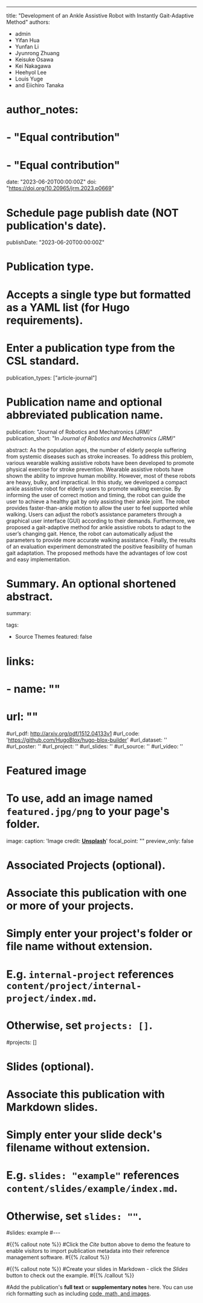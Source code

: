 ---
title: "Development of an Ankle Assistive Robot with Instantly Gait-Adaptive Method"
authors:
- admin
- Yifan Hua
- Yunfan Li
- Jyunrong Zhuang
- Keisuke Osawa
- Kei Nakagawa
- Heehyol Lee
- Louis Yuge
- and Eiichiro Tanaka
# author_notes:
# - "Equal contribution"
# - "Equal contribution"
date: "2023-06-20T00:00:00Z"
doi: "https://doi.org/10.20965/jrm.2023.p0669"

# Schedule page publish date (NOT publication's date).
publishDate: "2023-06-20T00:00:00Z"

# Publication type.
# Accepts a single type but formatted as a YAML list (for Hugo requirements).
# Enter a publication type from the CSL standard.
publication_types: ["article-journal"]

# Publication name and optional abbreviated publication name.
publication: "Journal of Robotics and Mechatronics (JRM)"
publication_short: "In *Journal of Robotics and Mechatronics (JRM)*"

abstract: As the population ages, the number of elderly people suffering from systemic diseases such as stroke increases. To address this problem, various wearable walking assistive robots have been developed to promote physical exercise for stroke prevention. Wearable assistive robots have shown the ability to improve human mobility. However, most of these robots are heavy, bulky, and impractical. In this study, we developed a compact ankle assistive robot for elderly users to promote walking exercise. By informing the user of correct motion and timing, the robot can guide the user to achieve a healthy gait by only assisting their ankle joint. The robot provides faster-than-ankle motion to allow the user to feel supported while walking. Users can adjust the robot’s assistance parameters through a graphical user interface (GUI) according to their demands. Furthermore, we proposed a gait-adaptive method for ankle assistive robots to adapt to the user’s changing gait. Hence, the robot can automatically adjust the parameters to provide more accurate walking assistance. Finally, the results of an evaluation experiment demonstrated the positive feasibility of human gait adaptation. The proposed methods have the advantages of low cost and easy implementation.

# Summary. An optional shortened abstract.
summary: 

tags:
- Source Themes
featured: false

# links:
# - name: ""
#   url: ""
#url_pdf: http://arxiv.org/pdf/1512.04133v1
#url_code: 'https://github.com/HugoBlox/hugo-blox-builder'
#url_dataset: ''
#url_poster: ''
#url_project: ''
#url_slides: ''
#url_source: ''
#url_video: ''

# Featured image
# To use, add an image named `featured.jpg/png` to your page's folder. 
image:
  caption: 'Image credit: [**Unsplash**](https://unsplash.com/photos/jdD8gXaTZsc)'
  focal_point: ""
  preview_only: false

# Associated Projects (optional).
#   Associate this publication with one or more of your projects.
#   Simply enter your project's folder or file name without extension.
#   E.g. `internal-project` references `content/project/internal-project/index.md`.
#   Otherwise, set `projects: []`.
#projects: []

# Slides (optional).
#   Associate this publication with Markdown slides.
#   Simply enter your slide deck's filename without extension.
#   E.g. `slides: "example"` references `content/slides/example/index.md`.
#   Otherwise, set `slides: ""`.
#slides: example
#---

#{{% callout note %}}
#Click the *Cite* button above to demo the feature to enable visitors to import publication metadata into their reference management software.
#{{% /callout %}}

#{{% callout note %}}
#Create your slides in Markdown - click the *Slides* button to check out the example.
#{{% /callout %}}

#Add the publication's **full text** or **supplementary notes** here. You can use rich formatting such as including [code, math, and images](https://docs.hugoblox.com/content/writing-markdown-latex/).
